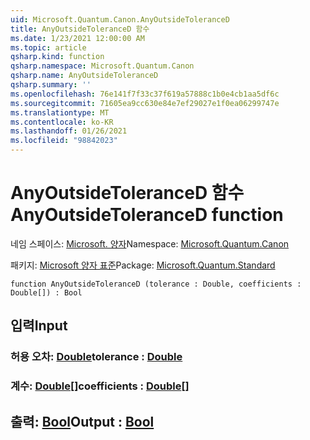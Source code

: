 ```yaml
---
uid: Microsoft.Quantum.Canon.AnyOutsideToleranceD
title: AnyOutsideToleranceD 함수
ms.date: 1/23/2021 12:00:00 AM
ms.topic: article
qsharp.kind: function
qsharp.namespace: Microsoft.Quantum.Canon
qsharp.name: AnyOutsideToleranceD
qsharp.summary: ''
ms.openlocfilehash: 76e141f7f33c37f619a57888c1b0e4cb1aa5df6c
ms.sourcegitcommit: 71605ea9cc630e84e7ef29027e1f0ea06299747e
ms.translationtype: MT
ms.contentlocale: ko-KR
ms.lasthandoff: 01/26/2021
ms.locfileid: "98842023"
---
```

# <a name="anyoutsidetoleranced-function"></a><span data-ttu-id="b765b-102">AnyOutsideToleranceD 함수</span><span class="sxs-lookup"><span data-stu-id="b765b-102">AnyOutsideToleranceD function</span></span>

<span data-ttu-id="b765b-103">네임 스페이스: [Microsoft. 양자](xref:Microsoft.Quantum.Canon)</span><span class="sxs-lookup"><span data-stu-id="b765b-103">Namespace: [Microsoft.Quantum.Canon](xref:Microsoft.Quantum.Canon)</span></span>

<span data-ttu-id="b765b-104">패키지: [Microsoft 양자 표준](https://nuget.org/packages/Microsoft.Quantum.Standard)</span><span class="sxs-lookup"><span data-stu-id="b765b-104">Package: [Microsoft.Quantum.Standard](https://nuget.org/packages/Microsoft.Quantum.Standard)</span></span>




```qsharp
function AnyOutsideToleranceD (tolerance : Double, coefficients : Double[]) : Bool
```


## <a name="input"></a><span data-ttu-id="b765b-105">입력</span><span class="sxs-lookup"><span data-stu-id="b765b-105">Input</span></span>

### <a name="tolerance--double"></a><span data-ttu-id="b765b-106">허용 오차: [Double](xref:microsoft.quantum.lang-ref.double)</span><span class="sxs-lookup"><span data-stu-id="b765b-106">tolerance : [Double](xref:microsoft.quantum.lang-ref.double)</span></span>




### <a name="coefficients--double"></a><span data-ttu-id="b765b-107">계수: [Double](xref:microsoft.quantum.lang-ref.double)[]</span><span class="sxs-lookup"><span data-stu-id="b765b-107">coefficients : [Double](xref:microsoft.quantum.lang-ref.double)[]</span></span>





## <a name="output--bool"></a><span data-ttu-id="b765b-108">출력: [Bool](xref:microsoft.quantum.lang-ref.bool)</span><span class="sxs-lookup"><span data-stu-id="b765b-108">Output : [Bool](xref:microsoft.quantum.lang-ref.bool)</span></span>

